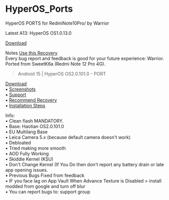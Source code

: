 # HyperOS_Ports
HyperOS PORTS for RedmiNote10Pro/ by Warrior<br/>

Latest A13: HyperOS OS1.0.13.0<br/>

[Download](https://devuploads.com/avkg98u0wswg)<br/>

Notes
[Use this Recovery](https://t.me/xiaomi_eu_ports/31)<br/>
Every bug report and feedback is good for your future experience: Warrior.<br/>
Ported from SweetK6a (Redmi Note 12 Pro 4G).<br/>

  
  >Android 15 | HyperOS OS2.0.101.0 - PORT<br/>
  
  [Download](https://devuploads.com/j1expcg4mv7a)<br/>
▪️ [Screenshots](https://t.me/Xiaomi_EU_Ports/80)<br/>
▪️ [Support](https://t.me/XiaomiEUPortsGroup)<br/>
▪️ [Recommend Recovery](https://t.me/xiaomi_eu_ports/31)<br/>
▪️ [Installation Steps](https://t.me/XiaomiEUPortsGroup/276)<br/>

Info:<br/>
• Clean flash MANDATORY.  
• Base: Haotian OS2.0.101.0  
• EU Multilang Base  
• Leica Camera 5.x (because default camera doesn't work)  
• Debloated  
• Tried making more smooth  
• AOD Fully Working  
• Skiddie Kernel (KSU)  
• Don't Change Kernel (If You Do then don't report any battery drain or late app opening issues.  
• Previous Bugs Fixed from feedback   
• IF you face lag on App Vault When Advance Texture is Disabled > install modded from google and turn off blur  
• You can report bugs to: support group  
